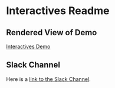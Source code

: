 # Interactives Readme

## Rendered View of Demo
[Interactives Demo](https://benetech.github.io/DIAGRAM-Code-Sprint-2018/Projects/Interactives/)

##  Slack Channel
Here is a [link to the Slack Channel](https://diagram2018codesprint.slack.com/messages/CAVCJ3V9P).
